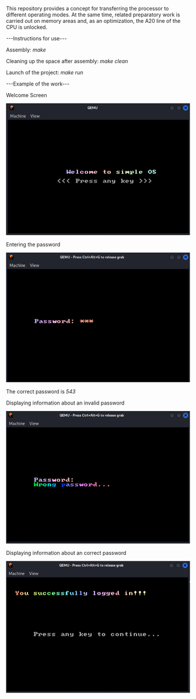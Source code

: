 This repository provides a concept for transferring the processor to different operating modes. At the same time, related preparatory work is carried out on memory areas and, as an optimization, the A20 line of the CPU is unlocked.

---Instructions for use---

Assembly: *make*

Cleaning up the space after assembly: *make clean*

Launch of the project: *make run*


---Example of the work---

Welcome Screen

![](./img/start.png)

Entering the password

![](./img/enter_password.png)

The correct password is *543*

Displaying information about an invalid password

![](./img/wrong_password.png)

Displaying information about an correct password

![](./img/win.png)
